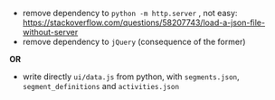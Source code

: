 - remove dependency to `python -m http.server` , not easy:
  <https://stackoverflow.com/questions/58207743/load-a-json-file-without-server>
- remove dependency to `jQuery` (consequence of the former)

**OR**

- write directly `ui/data.js` from python, with `segments.json`,
  `segment_definitions` and `activities.json`
